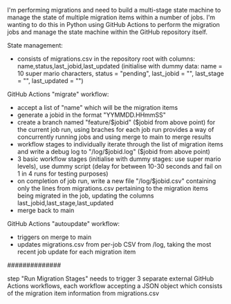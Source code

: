 I'm performing migrations and need to build a multi-stage state machine to manage the state of multiple migration items within a number of jobs. I'm wanting to do this in Python using GitHub Actions to perform the migration jobs and manage the state machine within the GitHub repository itself.

State management:
* consists of migrations.csv in the repository root with columns: name,status,last_jobid,last_updated (initialise with dummy data: name = 10 super mario characters, status = "pending", last_jobid = "", last_stage = "", last_updated = "")

GitHub Actions "migrate" workflow:
* accept a list of "name" which will be the migration items
* generate a jobid in the format "YYMMDD.HHmmSS"
* create a branch named "feature/$jobid" ($jobid from above point) for the current job run, using braches for each job run provides a way of concurrently running jobs and using merge to main to merge results
* workflow stages to individually iterate through the list of migration items and write a debug log to "/log/$jobid.log" ($jobid from above point)
* 3 basic workflow stages (initialise with dummy stages: use super mario levels), use dummy script (delay for between 10-30 seconds and fail on 1 in 4 runs for testing purposes)
* on completion of job run, write a new file "/log/$jobid.csv" containing only the lines from migrations.csv pertaining to the migration items being migrated in the job, updating the columns last_jobid,last_stage,last_updated
* merge back to main

GitHub Actions "autoupdate" workflow:
* triggers on merge to main
* updates migrations.csv from per-job CSV from /log, taking the most recent job update for each migration item

##############

step "Run Migration Stages" needs to trigger 3 separate external GitHub Actions workflows, each workflow accepting a JSON object which consists of the migration item information from migrations.csv
